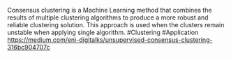 Consensus clustering is a Machine Learning method that combines the results of multiple clustering algorithms to produce a more robust and reliable clustering solution. This approach is used when the clusters remain unstable when applying single algorithm.
#Clustering #Application 
https://medium.com/eni-digitalks/unsupervised-consensus-clustering-316bc904707c